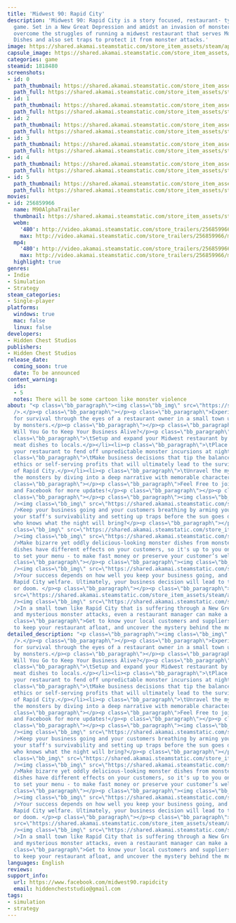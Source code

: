 ```yaml
---
title: 'Midwest 90: Rapid City'
description: 'Midwest 90: Rapid City is a story focused, restaurant- tycoon, survival
  game. Set in a New Great Depression and amidst an invasion of monsters - you must
  overcome the struggles of running a midwest restaurant that serves Monster Meat
  Dishes and also set traps to protect it from monster attacks.'
image: https://shared.akamai.steamstatic.com/store_item_assets/steam/apps/1818480/header.jpg?t=1729771803
capsule_image: https://shared.akamai.steamstatic.com/store_item_assets/steam/apps/1818480/capsule_231x87.jpg?t=1729771803
categories: game
steamid: 1818480
screenshots:
- id: 0
  path_thumbnail: https://shared.akamai.steamstatic.com/store_item_assets/steam/apps/1818480/ss_735c3e9cb49a560f791b241d9050b31a3381186f.600x338.jpg?t=1729771803
  path_full: https://shared.akamai.steamstatic.com/store_item_assets/steam/apps/1818480/ss_735c3e9cb49a560f791b241d9050b31a3381186f.1920x1080.jpg?t=1729771803
- id: 1
  path_thumbnail: https://shared.akamai.steamstatic.com/store_item_assets/steam/apps/1818480/ss_a74dbef628ba723936177b354ce9075d20e828cd.600x338.jpg?t=1729771803
  path_full: https://shared.akamai.steamstatic.com/store_item_assets/steam/apps/1818480/ss_a74dbef628ba723936177b354ce9075d20e828cd.1920x1080.jpg?t=1729771803
- id: 2
  path_thumbnail: https://shared.akamai.steamstatic.com/store_item_assets/steam/apps/1818480/ss_0c542674443f4f91450bac4eae603561820ce635.600x338.jpg?t=1729771803
  path_full: https://shared.akamai.steamstatic.com/store_item_assets/steam/apps/1818480/ss_0c542674443f4f91450bac4eae603561820ce635.1920x1080.jpg?t=1729771803
- id: 3
  path_thumbnail: https://shared.akamai.steamstatic.com/store_item_assets/steam/apps/1818480/ss_29a804fb0ac6bd8762286d31e7a023f189621646.600x338.jpg?t=1729771803
  path_full: https://shared.akamai.steamstatic.com/store_item_assets/steam/apps/1818480/ss_29a804fb0ac6bd8762286d31e7a023f189621646.1920x1080.jpg?t=1729771803
- id: 4
  path_thumbnail: https://shared.akamai.steamstatic.com/store_item_assets/steam/apps/1818480/ss_79ee26faaa9a1ef4ac0dea2c75dbb284c232d0a9.600x338.jpg?t=1729771803
  path_full: https://shared.akamai.steamstatic.com/store_item_assets/steam/apps/1818480/ss_79ee26faaa9a1ef4ac0dea2c75dbb284c232d0a9.1920x1080.jpg?t=1729771803
- id: 5
  path_thumbnail: https://shared.akamai.steamstatic.com/store_item_assets/steam/apps/1818480/ss_99e383fac5b6eb73ae6bf36ebc636d8eb387f838.600x338.jpg?t=1729771803
  path_full: https://shared.akamai.steamstatic.com/store_item_assets/steam/apps/1818480/ss_99e383fac5b6eb73ae6bf36ebc636d8eb387f838.1920x1080.jpg?t=1729771803
movies:
- id: 256859966
  name: M90AlphaTrailer
  thumbnail: https://shared.akamai.steamstatic.com/store_item_assets/steam/apps/256859966/movie.293x165.jpg?t=1691158710
  webm:
    '480': http://video.akamai.steamstatic.com/store_trailers/256859966/movie480_vp9.webm?t=1691158710
    max: http://video.akamai.steamstatic.com/store_trailers/256859966/movie_max_vp9.webm?t=1691158710
  mp4:
    '480': http://video.akamai.steamstatic.com/store_trailers/256859966/movie480.mp4?t=1691158710
    max: http://video.akamai.steamstatic.com/store_trailers/256859966/movie_max.mp4?t=1691158710
  highlight: true
genres:
- Indie
- Simulation
- Strategy
steam_categories:
- Single-player
platforms:
  windows: true
  mac: false
  linux: false
developers:
- Hidden Chest Studios
publishers:
- Hidden Chest Studios
release_date:
  coming_soon: true
  date: To be announced
content_warning:
  ids:
  - 5
  notes: There will be some cartoon like monster violence
about: "<p class=\"bb_paragraph\"><img class=\"bb_img\" src=\"https://shared.akamai.steamstatic.com/store_item_assets/steam/apps/1818480/extras/overview.png?t=1729771803\"
  />.</p><p class=\"bb_paragraph\"></p><p class=\"bb_paragraph\">Experience the struggle
  for survival through the eyes of a restaurant owner in a small town under siege
  by monsters.</p><p class=\"bb_paragraph\"></p><p class=\"bb_paragraph\">How Far
  Will You Go to Keep Your Business Alive?</p><p class=\"bb_paragraph\"></p><ul class=\"bb_ul\"><li><p
  class=\"bb_paragraph\">\tSetup and expand your Midwest restaurant by selling monster
  meat dishes to locals.</p></li><li><p class=\"bb_paragraph\">\tPlace traps outside
  your restaurant to fend off unpredictable monster incursions at night.</p></li><li><p
  class=\"bb_paragraph\">\tMake business decisions that tip the balance between moral
  ethics or self-serving profits that will ultimately lead to the survival or destruction
  of Rapid City.</p></li><li><p class=\"bb_paragraph\">\tUnravel the mystery behind
  the monsters by diving into a deep narrative with memorable characters.</p></li></ul><p
  class=\"bb_paragraph\"></p><p class=\"bb_paragraph\">Feel Free to join our Discord
  and Facebook for more updates!</p><p class=\"bb_paragraph\"></p><p class=\"bb_paragraph\"></p><p
  class=\"bb_paragraph\"></p><p class=\"bb_paragraph\"><img class=\"bb_img\" src=\"https://shared.akamai.steamstatic.com/store_item_assets/steam/apps/1818480/extras/defending.png?t=1729771803\"
  /><img class=\"bb_img\" src=\"https://shared.akamai.steamstatic.com/store_item_assets/steam/apps/1818480/extras/traps_gif_high.gif?t=1729771803\"
  />Keep your business going and your customers breathing by arming yourself, training
  your staff's survivability and setting up traps before the sun goes down….because
  who knows what the night will bring?</p><p class=\"bb_paragraph\"></p><p class=\"bb_paragraph\"><img
  class=\"bb_img\" src=\"https://shared.akamai.steamstatic.com/store_item_assets/steam/apps/1818480/extras/cooking.png?t=1729771803\"
  /><img class=\"bb_img\" src=\"https://shared.akamai.steamstatic.com/store_item_assets/steam/apps/1818480/extras/ZOID_EYE-gif.gif?t=1729771803\"
  />Make bizarre yet oddly delicious-looking monster dishes from monster meat! Different
  dishes have different effects on your customers, so it's up to you on how you want
  to set your menu - to make fast money or preserve your customer’s welfare.</p><p
  class=\"bb_paragraph\"></p><p class=\"bb_paragraph\"><img class=\"bb_img\" src=\"https://shared.akamai.steamstatic.com/store_item_assets/steam/apps/1818480/extras/busines.png?t=1729771803\"
  /><img class=\"bb_img\" src=\"https://shared.akamai.steamstatic.com/store_item_assets/steam/apps/1818480/extras/Business_Optimized.gif?t=1729771803\"
  />Your success depends on how well you keep your business going, and how it impacts
  Rapid City welfare. Ultimately, your business decision will lead to the town's salvation
  or doom. </p><p class=\"bb_paragraph\"></p><p class=\"bb_paragraph\"><img class=\"bb_img\"
  src=\"https://shared.akamai.steamstatic.com/store_item_assets/steam/apps/1818480/extras/The_Story.png?t=1729771803\"
  /><img class=\"bb_img\" src=\"https://shared.akamai.steamstatic.com/store_item_assets/steam/apps/1818480/extras/Story_Optimized.gif?t=1729771803\"
  />In a small town like Rapid City that is suffering through a New Great Depression
  and mysterious monster attacks, even a restaurant manager can make a difference.</p><p
  class=\"bb_paragraph\">Get to know your local customers and suppliers as you try
  to keep your restaurant afloat, and uncover the mystery behind the monsters.</p>"
detailed_description: "<p class=\"bb_paragraph\"><img class=\"bb_img\" src=\"https://shared.akamai.steamstatic.com/store_item_assets/steam/apps/1818480/extras/overview.png?t=1729771803\"
  />.</p><p class=\"bb_paragraph\"></p><p class=\"bb_paragraph\">Experience the struggle
  for survival through the eyes of a restaurant owner in a small town under siege
  by monsters.</p><p class=\"bb_paragraph\"></p><p class=\"bb_paragraph\">How Far
  Will You Go to Keep Your Business Alive?</p><p class=\"bb_paragraph\"></p><ul class=\"bb_ul\"><li><p
  class=\"bb_paragraph\">\tSetup and expand your Midwest restaurant by selling monster
  meat dishes to locals.</p></li><li><p class=\"bb_paragraph\">\tPlace traps outside
  your restaurant to fend off unpredictable monster incursions at night.</p></li><li><p
  class=\"bb_paragraph\">\tMake business decisions that tip the balance between moral
  ethics or self-serving profits that will ultimately lead to the survival or destruction
  of Rapid City.</p></li><li><p class=\"bb_paragraph\">\tUnravel the mystery behind
  the monsters by diving into a deep narrative with memorable characters.</p></li></ul><p
  class=\"bb_paragraph\"></p><p class=\"bb_paragraph\">Feel Free to join our Discord
  and Facebook for more updates!</p><p class=\"bb_paragraph\"></p><p class=\"bb_paragraph\"></p><p
  class=\"bb_paragraph\"></p><p class=\"bb_paragraph\"><img class=\"bb_img\" src=\"https://shared.akamai.steamstatic.com/store_item_assets/steam/apps/1818480/extras/defending.png?t=1729771803\"
  /><img class=\"bb_img\" src=\"https://shared.akamai.steamstatic.com/store_item_assets/steam/apps/1818480/extras/traps_gif_high.gif?t=1729771803\"
  />Keep your business going and your customers breathing by arming yourself, training
  your staff's survivability and setting up traps before the sun goes down….because
  who knows what the night will bring?</p><p class=\"bb_paragraph\"></p><p class=\"bb_paragraph\"><img
  class=\"bb_img\" src=\"https://shared.akamai.steamstatic.com/store_item_assets/steam/apps/1818480/extras/cooking.png?t=1729771803\"
  /><img class=\"bb_img\" src=\"https://shared.akamai.steamstatic.com/store_item_assets/steam/apps/1818480/extras/ZOID_EYE-gif.gif?t=1729771803\"
  />Make bizarre yet oddly delicious-looking monster dishes from monster meat! Different
  dishes have different effects on your customers, so it's up to you on how you want
  to set your menu - to make fast money or preserve your customer’s welfare.</p><p
  class=\"bb_paragraph\"></p><p class=\"bb_paragraph\"><img class=\"bb_img\" src=\"https://shared.akamai.steamstatic.com/store_item_assets/steam/apps/1818480/extras/busines.png?t=1729771803\"
  /><img class=\"bb_img\" src=\"https://shared.akamai.steamstatic.com/store_item_assets/steam/apps/1818480/extras/Business_Optimized.gif?t=1729771803\"
  />Your success depends on how well you keep your business going, and how it impacts
  Rapid City welfare. Ultimately, your business decision will lead to the town's salvation
  or doom. </p><p class=\"bb_paragraph\"></p><p class=\"bb_paragraph\"><img class=\"bb_img\"
  src=\"https://shared.akamai.steamstatic.com/store_item_assets/steam/apps/1818480/extras/The_Story.png?t=1729771803\"
  /><img class=\"bb_img\" src=\"https://shared.akamai.steamstatic.com/store_item_assets/steam/apps/1818480/extras/Story_Optimized.gif?t=1729771803\"
  />In a small town like Rapid City that is suffering through a New Great Depression
  and mysterious monster attacks, even a restaurant manager can make a difference.</p><p
  class=\"bb_paragraph\">Get to know your local customers and suppliers as you try
  to keep your restaurant afloat, and uncover the mystery behind the monsters.</p>"
languages: English
reviews:
support_info:
  url: https://www.facebook.com/midwest90.rapidcity
  email: hiddencheststudio@gmail.com
tags:
- simulation
- strategy
---
```


